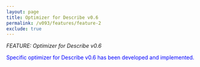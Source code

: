 ```yaml
---
layout: page
title: Optimizer for Describe v0.6
permalink: /v093/features/feature-2
exclude: true
---
```

_FEATURE: Optimizer for Describe v0.6_

<span style="color:blue">Specific optimizer for Describe v0.6 has been developed and implemented.</span>
